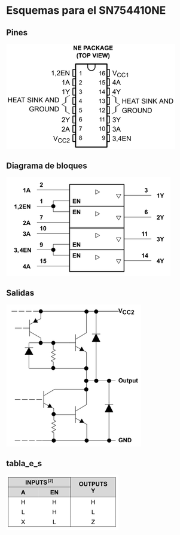 # Esquemas para el SN754410NE

## Pines
![pines](sn754410_pines.png)

## Diagrama de bloques

![bloques](sn754410_bloques.png)

## Salidas

![salidas](sn754410_salidas.png)

## tabla_e_s

![salidas](sn754410_tabla_e_s.png)
